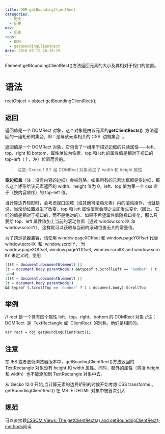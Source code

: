 ```yaml
---
title: DOM-getBoundingClientRect
categories:
  - 历史
  - 历史
nav:
  - 历史
tags:
  - DOM
  - getBoundingClientRect
date: 2016-07-12 20:10:29
---
```


Element.getBoundingClientRect()方法返回元素的大小及其相对于视口的位置。

<!--more-->

# 语法

rectObject = object.getBoundingClientRect();

## 返回

返回值是一个 DOMRect 对象，这个对象是由该元素的**getClientRects()**  方法返回的一组矩形的集合,  即：是与该元素相关的 CSS  边框集合  。

返回值是一个 DOMRect 对象，它包含了一组用于描述边框的只读属性——left、top、right 和 bottom，属性单位为像素，top 和 left 的属性值是相对于视口的 top-left（上、左）位置而言的。

> 注意: Gecko 1.9.1  给 DOMRect 对象添加了 width 和 height 属性

**空边框盒**（注：没有内容的边框）会被忽略。如果所有的元素边框都是空边框，那么这个矩形给该元素返回的 width、height 值为 0，left、top 值为第一个 css 盒子（按内容顺序）的 top-left 值。

当计算边界矩形时，会考虑视口区域（或其他可滚动元素）内的滚动操作，也就是说，当滚动位置发生了改变，top 和 left 属性值就会随之立即发生变化（因此，它们的值是相对于视口的，而不是绝对的）。如果不希望属性值随视口变化，那么只要给 top、left 属性值加上当前的滚动位置（通过 window.scrollX 和 window.scrollY），这样就可以获取与当前的滚动位置无关的常量值。

为了跨浏览器兼容，请使用 window.pageXOffset 和 window.pageYOffset 代替 window.scrollX  和  window.scrollY，
当 window.pageXOffset, window.pageYOffset, window.scrollX and window.scrollY 未定义时,  使用

```bash
(((t = document.documentElement) || 
(t = document.body.parentNode)) &&typeof t.ScrollLeft == 'number' ? t : document.body).ScrollLeft
 and 
(((t = document.documentElement) || 
(t = document.body.parentNode)) 
&& typeof t.ScrollTop == 'number' ? t : document.body).ScrollTop 
```

## 举例

// rect 是一个具有四个属性 left、top、right、bottom 的 DOMRect 对象
//注：DOMRect  是  TextRectangle 或  ClientRect  的别称，他们是相同的。

```bash
var rect = obj.getBoundingClientRect();
```

## 注意

在 IE8 或者更低浏览器版本中，getBoudingClientRect()方法返回的 TextRectangle 对象没有 height 和 width 属性。同时，额外的属性（包括 height 和 width）也不能添加到 TextRectangle 对象中去。

从 Gecko 12.0 开始,当计算元素的边界矩形的时候开始考虑 CSS transforms 。
getBoundingClientRect() 在 MS IE DHTML 对象中被首次引入

## 规范

可以直接戳[CSSOM Views: The getClientRects() and getBoundingClientRect() methods](https://www.w3.org/TR/cssom-view-1/#the-getclientrects%28%29-and-getboundingclientrect%28%29-methods)阅读
